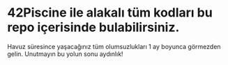 # 42Piscine ile alakalı tüm kodları bu repo içerisinde bulabilirsiniz.

Havuz süresince yaşacağınız tüm olumsuzlukları 1 ay boyunca görmezden gelin. Unutmayın bu yolun sonu aydınlık!
